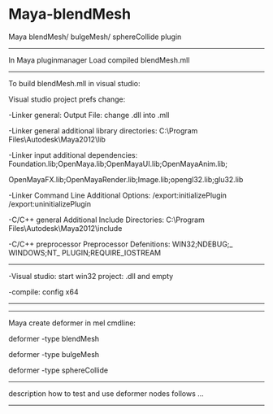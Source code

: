Maya-blendMesh
==============

Maya blendMesh/ bulgeMesh/ sphereCollide plugin

--------------------------------------------------

In Maya pluginmanager Load compiled blendMesh.mll

--------------------------------------------------

To build blendMesh.mll in visual studio:


Visual studio project prefs change:

-Linker general: Output File: change .dll into .mll

-Linker general additional library directories: C:\Program Files\Autodesk\Maya2012\lib

-Linker input additional dependencies: Foundation.lib;OpenMaya.lib;OpenMayaUI.lib;OpenMayaAnim.lib;

OpenMayaFX.lib;OpenMayaRender.lib;Image.lib;opengl32.lib;glu32.lib

-Linker Command Line Additional Options: /export:initializePlugin /export:uninitializePlugin

-C/C++ general Additional Include Directories: C:\Program Files\Autodesk\Maya2012\include

-C/C++ preprocessor Preprocessor Defenitions: WIN32;NDEBUG;_ WINDOWS;NT_ PLUGIN;REQUIRE_IOSTREAM

---------------------------------------------------

-Visual studio: start win32 project: .dll and empty

-compile: config x64

---------------------------------------------------
---------------------------------------------------

Maya create deformer in mel cmdline:


deformer -type blendMesh

deformer -type bulgeMesh

deformer -type sphereCollide

----------------------------------------------------------

description how to test and use deformer nodes follows ... 

----------------------------------------------------------
